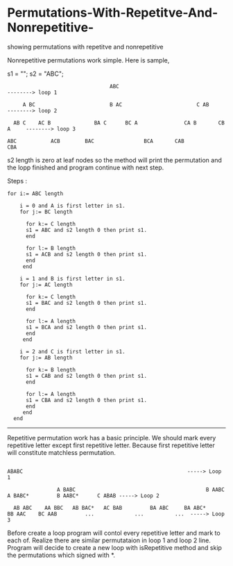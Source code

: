 # Permutations-With-Repetitve-And-Nonrepetitive-
showing permutations with repetitve and nonrepetitive

Nonrepetitive permutations work simple. Here is sample,

s1 = "";
s2 = "ABC";

                                     ABC                                         --------> loop 1

         A BC                        B AC                        C AB            --------> loop 2

      AB C    AC B              BA C      BC A               CA B       CB A     --------> loop 3

    ABC           ACB        BAC                BCA       CAB               CBA   
  s2 length is zero at leaf nodes so the method will print the permutation and the lopp finished and program continue with next step.
                                                                                        
                                                                                        
Steps : 

    for i:= ABC length
    
        i = 0 and A is first letter in s1.
        for j:= BC length
      
          for k:= C length
          s1 = ABC and s2 length 0 then print s1.
          end
      
          for l:= B length
          s1 = ACB and s2 length 0 then print s1.
          end
         end  
  
        i = 1 and B is first letter in s1.
        for j:= AC length
  
          for k:= C length
          s1 = BAC and s2 length 0 then print s1.
          end
      
          for l:= A length
          s1 = BCA and s2 length 0 then print s1.
          end
         end 
   
        i = 2 and C is first letter in s1.
        for j:= AB length
      
          for k:= B length
          s1 = CAB and s2 length 0 then print s1.
          end
      
          for l:= A length
          s1 = CBA and s2 length 0 then print s1.
          end
         end
      end   
    
***********************************************************************************************************************************************************    
    
 Repetitive permutation work has a basic principle. We should mark every repetitive letter except first repetitive letter. Because first repetitive letter
 will constitute matchless permutation.
 
    
    
                                                                          ABABC                                                     -----> Loop 1
          
                    A BABC                                          B AABC                      A BABC*         B AABC*      C ABAB -----> Loop 2

      AB ABC    AA BBC   AB BAC*   AC BAB         BA ABC     BA ABC*     BB AAC    BC AAB         ...             ...          ...  -----> Loop 3        

                      
Before create a loop program will contol every repetitive letter and mark to each of. Realize there are similar permutataion in loop 1 and loop 2 line. Program will decide to create a new loop with isRepetitive method and skip the permutations which signed with *. 

           
                       
                
    
    
    
    
    

